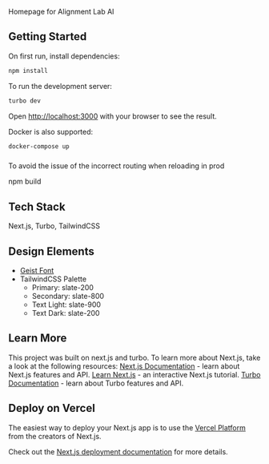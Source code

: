 Homepage for Alignment Lab AI

## Getting Started

On first run, install dependencies:
```bash
npm install
```

To run the development server:
```bash
turbo dev
```
Open [http://localhost:3000](http://localhost:3000) with your browser to see the result.

Docker is also supported:
```bash
docker-compose up
```
###
To avoid the issue of the incorrect routing when reloading in prod

npm build 

## Tech Stack
Next.js, Turbo, TailwindCSS

## Design Elements
- [Geist Font](https://vercel.com/font)
- TailwindCSS Palette
  - Primary: slate-200
  - Secondary: slate-800
  - Text Light: slate-900
  - Text Dark: slate-200

## Learn More

This project was built on next.js and turbo. To learn more about Next.js, take a look at the following resources:
[Next.js Documentation](https://nextjs.org/docs) - learn about Next.js features and API.
[Learn Next.js](https://nextjs.org/learn) - an interactive Next.js tutorial.
[Turbo Documentation](https://turbo.vercel.app/docs) - learn about Turbo features and API.

## Deploy on Vercel
The easiest way to deploy your Next.js app is to use the [Vercel Platform](https://vercel.com/new?utm_medium=default-template&filter=next.js&utm_source=create-next-app&utm_campaign=create-next-app-readme) from the creators of Next.js.

Check out the [Next.js deployment documentation](https://nextjs.org/docs/deployment) for more details.
